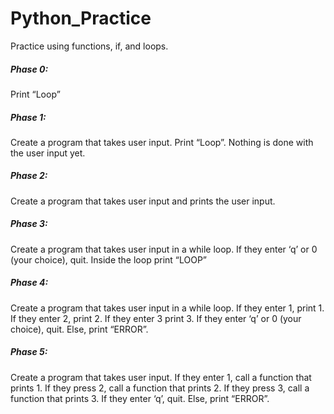 # Python_Practice
Practice using functions, if, and loops.

##### Phase 0:
Print “Loop”

##### Phase 1:
Create a program that takes user input. Print “Loop”. Nothing is done with the user input yet.

##### Phase 2:
Create a program that takes user input and prints the user input.

##### Phase 3:
Create a program that takes user input in a while loop. If they enter ‘q’ or 0 (your choice), quit. Inside the loop print “LOOP”

##### Phase 4:
Create a program that takes user input in a while loop. If they enter 1, print 1. If they enter 2, print 2. If they enter 3 print 3. If they enter ‘q’ or 0 (your choice), quit. Else, print “ERROR”.

##### Phase 5:
Create a program that takes user input. If they enter 1, call a function that prints 1. If they press 2, call a function that prints 2. If they press 3, call a function that prints 3. If they enter ‘q’, quit. Else, print “ERROR”.
